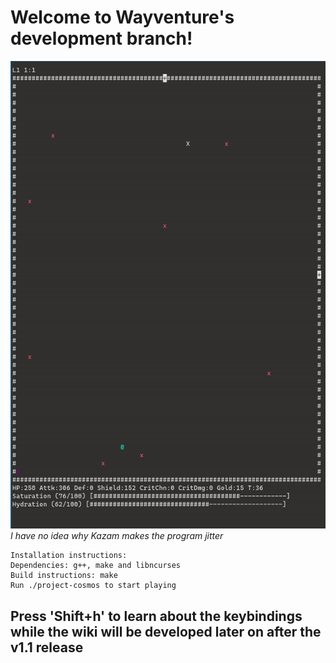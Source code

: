 # Welcome to Wayventure's development branch!

![wayventure.gif](wayventure.gif)
*I have no idea why Kazam makes the program jitter*

```
Installation instructions:
Dependencies: g++, make and libncurses
Build instructions: make
Run ./project-cosmos to start playing
```

## Press 'Shift+h' to learn about the keybindings while the wiki will be developed later on after the v1.1 release